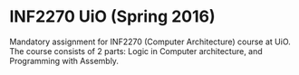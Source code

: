 # INF2270 UiO (Spring 2016)
Mandatory assignment for INF2270 (Computer Architecture) course at UiO.
The course consists of 2 parts: Logic in Computer architecture, and Programming with Assembly.
